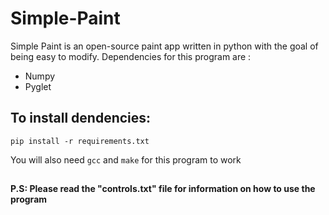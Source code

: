 # Simple-Paint
Simple Paint is an open-source paint app written in python with the goal of being easy to modify.
Dependencies for this program are :
- Numpy
- Pyglet

## To install dendencies:<br>
`pip install -r requirements.txt`

You will also need `gcc` and `make` for this program to work

##
<b>P.S: Please read the "controls.txt" file for information on how to use the program
